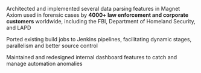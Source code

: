 <p class="w-full text-left font-quicksand text-base lg:text-lg">
  Architected and implemented several data parsing features in Magnet Axiom used in forensic cases by <b>4000+ law enforcement and corporate customers</b> worldwide, including the FBI, Department of Homeland Security, and LAPD
</p>
<p class="w-full text-left font-quicksand text-base lg:text-lg">
  Ported existing build jobs to Jenkins pipelines, facilitating dynamic stages, parallelism and better source control
</p>
<p class="w-full text-left font-quicksand text-base lg:text-lg">
  Maintained and redesigned internal dashboard features to catch and manage automation anomalies
</p>
